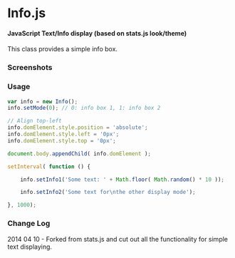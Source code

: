Info.js
========

#### JavaScript Text/Info display (based on stats.js look/theme) ####

This class provides a simple info box.

### Screenshots ###

### Usage ###

```javascript
var info = new Info();
info.setMode(0); // 0: info box 1, 1: info box 2

// Align top-left
info.domElement.style.position = 'absolute';
info.domElement.style.left = '0px';
info.domElement.style.top = '0px';

document.body.appendChild( info.domElement );

setInterval( function () {

	info.setInfo1('Some text: ' + Math.floor( Math.random() * 10 ));

	info.setInfo2('Some text for\nthe other display mode');

}, 1000);
```


### Change Log ###

2014 04 10 - Forked from stats.js and cut out all the functionality for simple text displaying.
